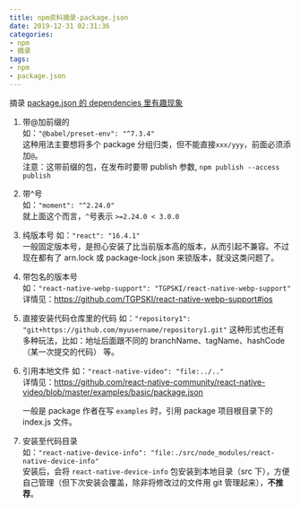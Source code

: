 ```yaml
---
title: npm资料摘录-package.json
date: 2019-12-31 02:31:36
categories:
- npm
- 摘录
tags:
- npm
- package.json
---
```


摘录 [package.json 的 dependencies 里有趣现象](https://www.jianshu.com/p/33115db91c40)

1. 带@加前缀的  
    如：```"@babel/preset-env": "^7.3.4"```  
    这种用法主要想将多个 package 分组归类，但不能直接```xxx/yyy```，前面必须添加```@```。  
    注意：这带前缀的包，在发布时要带 publish 参数, ```npm publish --access publish```

1. 带^号  
    如：```"moment": "^2.24.0"```   
    就上面这个而言，```^```号表示 ```>=2.24.0 < 3.0.0```
1. 纯版本号
    如：```"react": "16.4.1"```   
    一般固定版本号，是担心安装了比当前版本高的版本，从而引起不兼容。不过现在都有了 arn.lock 或 package-lock.json 来锁版本，就没这类问题了。
    <!-- more -->
1. 带包名的版本号   
    如：```"react-native-webp-support": "TGPSKI/react-native-webp-support"```   
    详情见：https://github.com/TGPSKI/react-native-webp-support#ios
1. 直接安装代码仓库里的代码
    如：```"repository1": "git+https://github.com/myusername/repository1.git"```
    这种形式也还有多种玩法，比如：地址后面跟不同的 branchName、tagName、hashCode（某一次提交的代码） 等。
1. 引用本地文件
    如：```"react-native-video": "file:../.."```    
    详情见：https://github.com/react-native-community/react-native-video/blob/master/examples/basic/package.json

    一般是 package 作者在写 ```examples``` 时，引用 package 项目根目录下的 index.js 文件。
1. 安装至代码目录    
    如：```"react-native-device-info": "file:./src/node_modules/react-native-device-info"```  
    安装后，会将 ```react-native-device-info``` 包安装到本地目录（src 下），方便自己管理（但下次安装会覆盖，除非将修改过的文件用 git 管理起来），**不推荐**。
